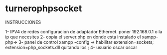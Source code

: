 # turnerophpsocket
INSTRUCCIONES

1- IPV4 de redes configuracion de adaptador Ethernet. poner 192.168.0.1 o la ip que necesites 
2- copia el server.php en donde esta instalado el xampp-php->
3- panel de control xampp -config -> habilitar extension=sockets; extension=php_sockets.dll quitando los ;
4- usuario oscar oscar

